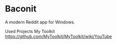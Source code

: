 # Baconit
A modern Reddit app for Windows.

Used Projects
My Toolkit 
https://github.com/MyToolkit/MyToolkit/wiki/YouTube
